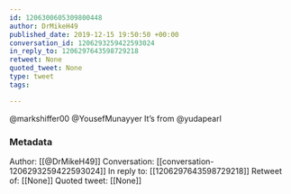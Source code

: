 ```yaml
---
id: 1206300605309800448
author: DrMikeH49
published_date: 2019-12-15 19:50:50 +00:00
conversation_id: 1206293259422593024
in_reply_to: 1206297643598729218
retweet: None
quoted_tweet: None
type: tweet
tags:

---
```


@markshiffer00 @YousefMunayyer It’s from @yudapearl

### Metadata

Author: [[@DrMikeH49]]
Conversation: [[conversation-1206293259422593024]]
In reply to: [[1206297643598729218]]
Retweet of: [[None]]
Quoted tweet: [[None]]
